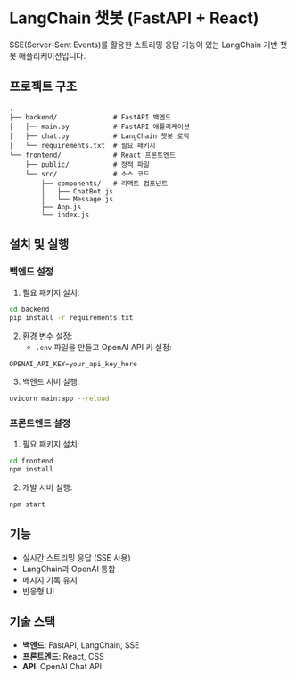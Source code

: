 # LangChain 챗봇 (FastAPI + React)

SSE(Server-Sent Events)를 활용한 스트리밍 응답 기능이 있는 LangChain 기반 챗봇 애플리케이션입니다.

## 프로젝트 구조

```
.
├── backend/              # FastAPI 백엔드
│   ├── main.py           # FastAPI 애플리케이션
│   ├── chat.py           # LangChain 챗봇 로직
│   └── requirements.txt  # 필요 패키지
└── frontend/             # React 프론트엔드
    ├── public/           # 정적 파일
    └── src/              # 소스 코드
        ├── components/   # 리액트 컴포넌트
        │   ├── ChatBot.js
        │   └── Message.js
        ├── App.js
        └── index.js
```

## 설치 및 실행

### 백엔드 설정

1. 필요 패키지 설치:

```bash
cd backend
pip install -r requirements.txt
```

2. 환경 변수 설정:
   - `.env` 파일을 만들고 OpenAI API 키 설정:
   
```
OPENAI_API_KEY=your_api_key_here
```

3. 백엔드 서버 실행:

```bash
uvicorn main:app --reload
```

### 프론트엔드 설정

1. 필요 패키지 설치:

```bash
cd frontend
npm install
```

2. 개발 서버 실행:

```bash
npm start
```

## 기능

- 실시간 스트리밍 응답 (SSE 사용)
- LangChain과 OpenAI 통합
- 메시지 기록 유지
- 반응형 UI

## 기술 스택

- **백엔드**: FastAPI, LangChain, SSE
- **프론트엔드**: React, CSS
- **API**: OpenAI Chat API 